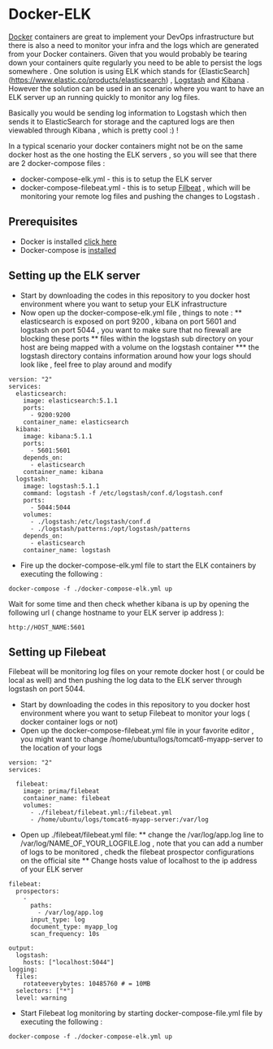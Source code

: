 # Docker-ELK

[Docker](http://www.docker.com) containers are great to implement your DevOps infrastructure but there is also a need to monitor your infra and the logs which are generated from your Docker containers. Given that you would probably be tearing down your containers quite regularly you need to be able to persist the logs somewhere . One solution is using ELK which stands for {ElasticSearch](https://www.elastic.co/products/elasticsearch) , [Logstash](https://www.elastic.co/products/logstash) and [Kibana](https://www.elastic.co/products/kibana)  . However the solution can be used in an scenario where you want to have an ELK server up an running quickly to monitor any log files.

Basically you would be sending log information to Logstash which then sends it to ElasticSearch for storage and the captured logs are then viewabled through Kibana , which is pretty cool :) !

In a typical scenario your docker containers might not be on the same docker host as the one hosting the ELK servers , so you will see that there are 2 docker-compose files :
* docker-compose-elk.yml - this is to setup the ELK server
* docker-compose-filebeat.yml - this is to setup [Filbeat](https://www.elastic.co/products/beats/filebeat) , which will be monitoring your remote log files and pushing the changes to Logstash .



## Prerequisites

* Docker is installed [click here](http://javedmandary.blogspot.com/2017/01/install-docker-in-2-commands-on-ubuntu.html)
* Docker-compose is [installed](https://docs.docker.com/compose/install/) 


## Setting up the ELK server

* Start by downloading the codes in this repository to you docker host environment where you want to setup your ELK infrastructure 
* Now open up the docker-compose-elk.yml file , things to note :
** elasticsearch is exposed on port 9200 , kibana on port 5601 and logstash on port 5044 , you want to make sure that no firewall are blocking these ports
** files within the logstash sub directory on your host are being mapped with a volume on the logstash container
*** the logstash directory contains information around how your logs should look like , feel free to play around and modify

```
version: "2"
services:
  elasticsearch:
    image: elasticsearch:5.1.1
    ports: 
      - 9200:9200
    container_name: elasticsearch
  kibana:
    image: kibana:5.1.1
    ports:
      - 5601:5601
    depends_on:
      - elasticsearch
    container_name: kibana
  logstash:
    image: logstash:5.1.1
    command: logstash -f /etc/logstash/conf.d/logstash.conf
    ports:
      - 5044:5044
    volumes:
      - ./logstash:/etc/logstash/conf.d
      - ./logstash/patterns:/opt/logstash/patterns
    depends_on:
      - elasticsearch
    container_name: logstash
```

* Fire up the docker-compose-elk.yml file to start the ELK containers by executing the following :

```
docker-compose -f ./docker-compose-elk.yml up
```

Wait for some time and then check whether kibana is up by opening the following url ( change hostname to your ELK server ip address ):
```
http://HOST_NAME:5601
```


## Setting up Filebeat 

Filebeat will be monitoring log files on your remote docker host ( or could be local as well) and then pushing the log data to the ELK server through logstash on port 5044.

* Start by downloading the codes in this repository to you docker host environment where you want to setup Filebeat to monitor your logs ( docker container logs or not)
* Open up the docker-compose-filebeat.yml file in your favorite editor , you might want to change /home/ubuntu/logs/tomcat6-myapp-server to the location of your logs 

```
version: "2"
services:

  filebeat:
    image: prima/filebeat
    container_name: filebeat
    volumes:
      - ./filebeat/filebeat.yml:/filebeat.yml
      - /home/ubuntu/logs/tomcat6-myapp-server:/var/log
```

* Open up ./filebeat/filebeat.yml file:
** change the /var/log/app.log line to /var/log/NAME_OF_YOUR_LOGFILE.log , note that you can add a number of logs to be monitored , chedk the filebeat prospector configurations on the official site
** Change hosts value of localhost to the ip address of your ELK server

```
filebeat:
  prospectors:
    -
      paths:
        - /var/log/app.log
      input_type: log
      document_type: myapp_log
      scan_frequency: 10s
   
output:
  logstash:
    hosts: ["localhost:5044"]
logging:
  files:
    rotateeverybytes: 10485760 # = 10MB
  selectors: ["*"]
  level: warning
```

* Start Filebeat log monitoring  by starting docker-compose-file.yml file by executing the following :

```
docker-compose -f ./docker-compose-elk.yml up
```
